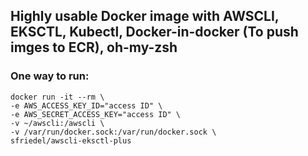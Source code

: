 

## Highly usable Docker image with AWSCLI, EKSCTL, Kubectl, Docker-in-docker (To push imges to ECR), oh-my-zsh

### One way to run:

```
docker run -it --rm \
-e AWS_ACCESS_KEY_ID="access ID" \
-e AWS_SECRET_ACCESS_KEY="access ID" \
-v ~/awscli:/awscli \
-v /var/run/docker.sock:/var/run/docker.sock \
sfriedel/awscli-eksctl-plus
```
